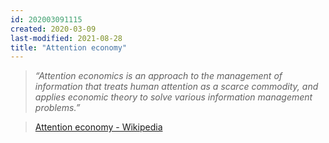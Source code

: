 ```yaml
---
id: 202003091115
created: 2020-03-09
last-modified: 2021-08-28
title: "Attention economy"
---
```

>*“Attention economics is an approach to the management of information that treats human attention as a scarce commodity, and applies economic theory to solve various information management problems.”* 

>[Attention economy - Wikipedia](https://en.wikipedia.org/wiki/Attention_economy)  